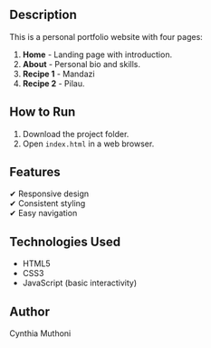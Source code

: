 ## Description
This is a personal portfolio website with four pages:
1. **Home** - Landing page with introduction.
2. **About** - Personal bio and skills.
3. **Recipe 1** - Mandazi
4. **Recipe 2** - Pilau.

## How to Run
1. Download the project folder.
2. Open `index.html` in a web browser.

## Features
✔ Responsive design  
✔ Consistent styling  
✔ Easy navigation  

## Technologies Used
- HTML5  
- CSS3  
- JavaScript (basic interactivity)  

## Author
Cynthia Muthoni